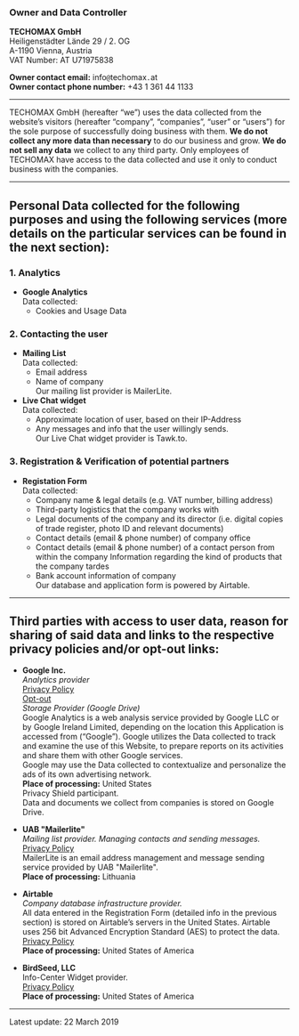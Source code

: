 
### Owner and Data Controller
**TECHOMAX GmbH**  
Heiligenstädter Lände 29 / 2. OG  
A-1190 Vienna, Austria  
VAT Number: AT U71975838

**Owner contact email:** info`@`techomax`.`at  
**Owner contact phone number:** +43 1 361 44 1133

---
TECHOMAX GmbH (hereafter “we”) uses the data collected from the website’s visitors (hereafter “company”, “companies”, “user” or “users”) for the sole purpose of successfully doing business with them. **We do not collect any more data than necessary** to do our business and grow. **We do not sell any data** we collect to any third party. Only employees of TECHOMAX have access to the data collected and use it only to conduct business with the companies.

---

## Personal Data collected for the following purposes and using the following services (more details on the particular services can be found in the next section):
### 1. Analytics
- **Google Analytics**  
Data collected:  
	- Cookies and Usage Data

### 2. Contacting the user 
- **Mailing List**  
Data collected:
	- Email address
	- Name of company  
	Our mailing list provider is MailerLite. 
- **Live Chat widget**  
Data collected:
	- Approximate location of user, based on their IP-Address
	- Any messages and info that the user willingly sends.  
	Our Live Chat widget provider is Tawk.to.

### 3. Registration & Verification of potential partners
- **Registation Form**  
Data collected:
	* Company name & legal details (e.g. VAT number, billing address)
	* Third-party logistics that the company works with
	* Legal documents of the company and its director (i.e. digital copies of trade register, photo ID and relevant documents)
	* Contact details (email & phone number) of company office
	* Contact details (email & phone number) of a contact person from within the company Information regarding the kind of products that the company tardes
	* Bank account information of company  
	Our database and application form is powered by Airtable.

---

## Third parties with access to user data, reason for sharing of said data and links to the respective privacy policies and/or opt-out links:
- **Google Inc.**  
*Analytics provider*  
[Privacy Policy](https://policies.google.com/privacy?hl=en)  
[Opt-out](https://tools.google.com/dlpage/gaoptout)  
*Storage Provider (Google Drive)*  
Google Analytics is a web analysis service provided by Google LLC or by Google Ireland Limited, depending on the location this Application is accessed from (“Google”). Google utilizes the Data collected to track and examine the use of this Website, to prepare reports on its activities and share them with other Google services.  
Google may use the Data collected to contextualize and personalize the ads of its own advertising network.  
**Place of processing:** United States  
Privacy Shield participant.  
Data and documents we collect from companies is stored on Google Drive.

- **UAB "Mailerlite"**  
*Mailing list provider. Managing contacts and sending messages.*  
[Privacy Policy](https://www.mailerlite.com/legal/privacy-policy)  
MailerLite is an email address management and message sending service provided by UAB "Mailerlite".  
**Place of processing:** Lithuania

- **Airtable**  
*Company database infrastructure provider.*  
All data entered in the Registration Form (detailed info in the previous section) is stored on Airtable’s servers in the United States. Airtable uses 256 bit Advanced Encryption Standard (AES) to protect the data.  
[Privacy Policy](https://airtable.com/privacy)  
**Place of processing:** United States of America


- **BirdSeed, LLC**  
Info-Center Widget provider.  
[Privacy Policy](https://www.birdseed.io/privacy/)  
**Place of processing:** United States of America  

---
Latest update: 22 March 2019